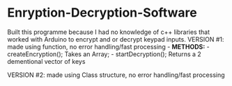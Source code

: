 # Enryption-Decryption-Software
Built this programme because I had no knowledge of c++ libraries that worked with Arduino to encrypt and or decrypt keypad inputs.
  VERSION #1: made using function, no error handling/fast processing
    - **METHODS:**
      - createEncryption(); 
      Takes an Array;
      - startDecryption();
      Returns a 2 dementional vector
      of keys
      
  VERSION #2: made using Class structure, no error handling/fast processing
